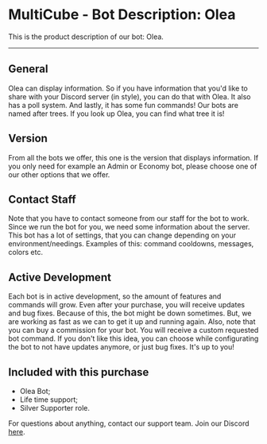 # MultiCube - Bot Description: Olea

This is the product description of our bot: Olea.

---

## General

Olea can display information. So if you have information that you'd like to share with your Discord server (in style), you can do that with Olea. It also has a poll system. And lastly, it has some fun commands! Our bots are named after trees. If you look up Olea, you can find what tree it is!

## Version

From all the bots we offer, this one is the version that displays information. If you only need for example an Admin or Economy bot, please choose one of our other options that we offer.

## Contact Staff

Note that you have to contact someone from our staff for the bot to work. Since we run the bot for you, we need some information about the server. This bot has a lot of settings, that you can change depending on your environment/needings. Examples of this: command cooldowns, messages, colors etc.

## Active Development

Each bot is in active development, so the amount of features and commands will grow. Even after your purchase, you will receive updates and bug fixes. Because of this, the bot might be down sometimes. But, we are working as fast as we can to get it up and running again. Also, note that you can buy a commission for your bot. You will receive a custom requested bot command. If you don't like this idea, you can choose while configurating the bot to not have updates anymore, or just bug fixes. It's up to you!

## Included with this purchase

- Olea Bot;
- Life time support;
- Silver Supporter role.

For questions about anything, contact our support team. Join our Discord [here](https://discord.gg/gBVFuBqENA).
